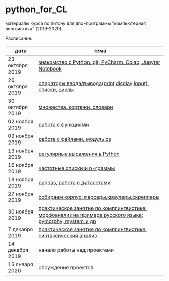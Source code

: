 # python_for_CL
материалы курса по питону для дпо-программы "компьютерная лингвистика" (2019-2020)

Расписание: 

|дата|тема|
|-|-|
|23 октября 2019|[знакомство с Python, git, PyCharm, Colab, Jupyter Notebook](https://github.com/nstsj/python_for_CL/tree/master/class1)|
|26 октября 2019|[операторы ввода/вывода(print,display,input), списки, циклы](https://github.com/nstsj/python_for_CL/tree/master/io%2C%20lists%2C%20cycles)|
|30 октября 2019|[множества, кортежи, словари](https://github.com/nstsj/python_for_CL/blob/master/sets,%20tuples,%20dicts/30Oct_2019.ipynb)|
|02 ноября 2019|[работа с функциями](https://github.com/nstsj/python_for_CL/tree/master/functions)|
|09 ноября 2019|[работа с файлами, модуль os](https://github.com/nstsj/python_for_CL/tree/master/files%20and%20system)|
|13 ноября 2019|[регулярные выражения в Python](https://github.com/nstsj/python_for_CL/tree/master/regexes)|
|16 ноября 2019|[частотные списки и n-граммы](https://github.com/nstsj/python_for_CL/tree/master/ngrams)|
|18 ноября 2019|[pandas, работа с датасетами](https://github.com/nstsj/python_for_CL/tree/master/pandas)|
|27 ноября 2019|[собираем корпус: парсеры,краулеры,скрепперы](https://github.com/nstsj/python_for_CL/tree/master/data_parsers)|
|30 ноября 2019|[практическое занятие по комплингвистике: морфоанализ на примере русского языка: pymorphy, mystem и др](https://github.com/sjut/DPO_Materials/blob/master/%D0%9F%D1%80%D0%B0%D0%BA%D1%82%D0%B8%D1%87%D0%B5%D1%81%D0%BA%D0%B8%D0%B5%20%D0%B7%D0%B0%D0%BD%D1%8F%D1%82%D0%B8%D1%8F/morphology.ipynb)|
|7 декабря 2019|[практическое занятие по комплингвистике: синтаксический анализ](https://github.com/sjut/DPO_Materials/tree/master/%D0%9F%D1%80%D0%B0%D0%BA%D1%82%D0%B8%D1%87%D0%B5%D1%81%D0%BA%D0%B8%D0%B5%20%D0%B7%D0%B0%D0%BD%D1%8F%D1%82%D0%B8%D1%8F)|
|14 декабря 2019|начало работы над проектами|
|15 января 2020|обсуждение проектов|


